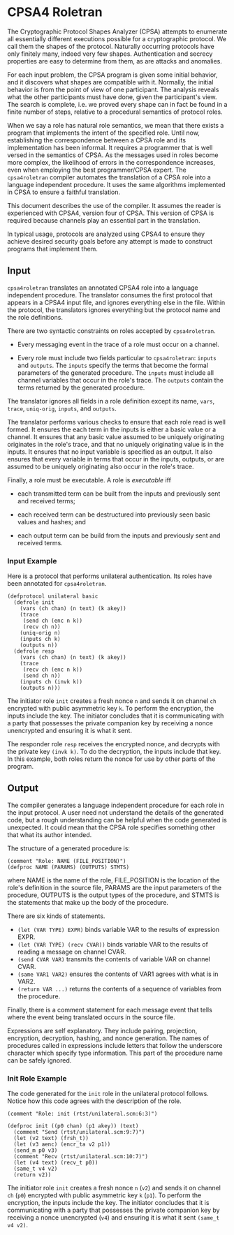 # CPSA4 Roletran

The Cryptographic Protocol Shapes Analyzer (CPSA) attempts to
enumerate all essentially different executions possible for a
cryptographic protocol.  We call them the shapes of the
protocol. Naturally occurring protocols have only finitely many,
indeed very few shapes.  Authentication and secrecy properties are
easy to determine from them, as are attacks and anomalies.

For each input problem, the CPSA program is given some initial
behavior, and it discovers what shapes are compatible with it.
Normally, the initial behavior is from the point of view of one
participant.  The analysis reveals what the other participants must
have done, given the participant's view.  The search is complete,
i.e. we proved every shape can in fact be found in a finite number of
steps, relative to a procedural semantics of protocol roles.

When we say a role has natural role semantics, we mean that there
exists a program that implements the intent of the specified role.
Until now, establishing the correspondence between a CPSA role and its
implementation has been informal.  It requires a programmer that is
well versed in the semantics of CPSA.  As the messages used in roles
become more complex, the likelihood of errors in the correspondence
increases, even when employing the best programmer/CPSA expert.  The
`cpsa4roletran` compiler automates the translation of a CPSA role into
a language independent procedure.  It uses the same algorithms
implemented in CPSA to ensure a faithful translation.

This document describes the use of the compiler.  It assumes the
reader is experienced with CPSA4, version four of CPSA.  This version
of CPSA is required because channels play an essential part in the
translation.

In typical usage, protocols are analyzed using CPSA4 to ensure they
achieve desired security goals before any attempt is made to construct
programs that implement them.

## Input

`cpsa4roletran` translates an annotated CPSA4 role into a language
independent procedure.  The translator consumes the first protocol
that appears in a CPSA4 input file, and ignores everything else in the
file.  Within the protocol, the translators ignores everything but the
protocol name and the role definitions.

There are two syntactic constraints on roles accepted by `cpsa4roletran`.

 * Every messaging event in the trace of a role must occur on a channel.

 * Every role must include two fields particular to `cpsa4roletran`:
   `inputs` and `outputs`.  The `inputs` specify the terms that become
   the formal parameters of the generated procedure.  The `inputs`
   must include all channel variables that occur in the role's trace.
   The `outputs` contain the terms returned by the generated
   procedure.

The translator ignores all fields in a role definition except its
name, `vars`, `trace`, `uniq-orig`, `inputs`, and `outputs`.

The translator performs various checks to ensure that each role read
is well formed.  It ensures the each term in the inputs is either a
basic value or a channel.  It ensures that any basic value assumed to
be uniquely originating originates in the role's trace, and that no
uniquely originating value is in the inputs.  It ensures that no input
variable is specified as an output.  It also ensures that every
variable in terms that occur in the inputs, outputs, or are assumed to
be uniquely originating also occur in the role's trace.

Finally, a role must be executable.  A role is *executable* iff

 * each transmitted term can be built from the inputs and previously
   sent and received terms;

 * each received term can be destructured into previously seen basic
   values and hashes; and

 * each output term can be build from the inputs and previously sent
   and received terms.

### Input Example

Here is a protocol that performs unilateral authentication.  Its roles
have been annotated for `cpsa4roletran`.

```
(defprotocol unilateral basic
  (defrole init
    (vars (ch chan) (n text) (k akey))
    (trace
     (send ch (enc n k))
     (recv ch n))
    (uniq-orig n)
    (inputs ch k)
    (outputs n))
  (defrole resp
    (vars (ch chan) (n text) (k akey))
    (trace
     (recv ch (enc n k))
     (send ch n))
    (inputs ch (invk k))
    (outputs n)))
```

The initiator role `init` creates a fresh nonce `n` and sends it on
channel `ch` encrypted with public asymmetric key `k`.  To perform the
encryption, the inputs include the key.  The initiator concludes that
it is communicating with a party that possesses the private companion
key by receiving a nonce unencrypted and ensuring it is what it sent.

The responder role `resp` receives the encrypted nonce, and decrypts
with the private key `(invk k)`.  To do the decryption, the inputs
include that key.  In this example, both roles return the nonce for
use by other parts of the program.

## Output

The compiler generates a language independent procedure for each role
in the input protocol.  A user need not understand the details of the
generated code, but a rough understanding can be helpful when the code
generated is unexpected.  It could mean that the CPSA role specifies
something other that what its author intended.

The structure of a generated procedure is:

```
(comment "Role: NAME (FILE_POSITION)")
(defproc NAME (PARAMS) (OUTPUTS) STMTS)
```

where NAME is the name of the role, FILE_POSITION is the location of
the role's definition in the source file, PARAMS are the input
parameters of the procedure, OUTPUTS is the output types of the
procedure, and STMTS is the statements that make up the body of the
procedure.

There are six kinds of statements.

- `(let (VAR TYPE) EXPR)` binds variable VAR to the results of
  expression EXPR.
- `(let (VAR TYPE) (recv CVAR))` binds variable VAR to the results of
  reading a message on channel CVAR.
- `(send CVAR VAR)` transmits the contents of variable VAR on channel
  CVAR.
- `(same VAR1 VAR2)` ensures the contents of VAR1 agrees with what is
  in VAR2.
- `(return VAR ...)` returns the contents of a sequence of variables
  from the procedure.

Finally, there is a comment statement for each message event that
tells where the event being translated occurs in the source file.

Expressions are self explanatory.  They include pairing, projection,
encryption, decryption, hashing, and nonce generation.  The names of
procedures called in expressions include letters that follow the
underscore character which specify type information.  This part of the
procedure name can be safely ignored.

### Init Role Example

The code generated for the `init` role in the unilateral protocol
follows.  Notice how this code agrees with the description of the
role.

```
(comment "Role: init (rtst/unilateral.scm:6:3)")

(defproc init ((p0 chan) (p1 akey)) (text)
  (comment "Send (rtst/unilateral.scm:9:7)")
  (let (v2 text) (frsh_t))
  (let (v3 aenc) (encr_ta v2 p1))
  (send_m p0 v3)
  (comment "Recv (rtst/unilateral.scm:10:7)")
  (let (v4 text) (recv_t p0))
  (same_t v4 v2)
  (return v2))
```

The initiator role `init` creates a fresh nonce `n` (`v2`) and sends
it on channel `ch` (`p0`) encrypted with public asymmetric key `k`
(`p1`).  To perform the encryption, the inputs include the key.  The
initiator concludes that it is communicating with a party that
possesses the private companion key by receiving a nonce unencrypted
(`v4`) and ensuring it is what it sent `(same_t v4 v2)`.
